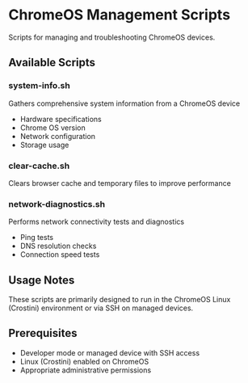 # ChromeOS Management Scripts

Scripts for managing and troubleshooting ChromeOS devices.

## Available Scripts

### system-info.sh
Gathers comprehensive system information from a ChromeOS device
- Hardware specifications
- Chrome OS version
- Network configuration
- Storage usage

### clear-cache.sh
Clears browser cache and temporary files to improve performance

### network-diagnostics.sh
Performs network connectivity tests and diagnostics
- Ping tests
- DNS resolution checks
- Connection speed tests

## Usage Notes

These scripts are primarily designed to run in the ChromeOS Linux (Crostini) environment or via SSH on managed devices.

## Prerequisites

- Developer mode or managed device with SSH access
- Linux (Crostini) enabled on ChromeOS
- Appropriate administrative permissions
